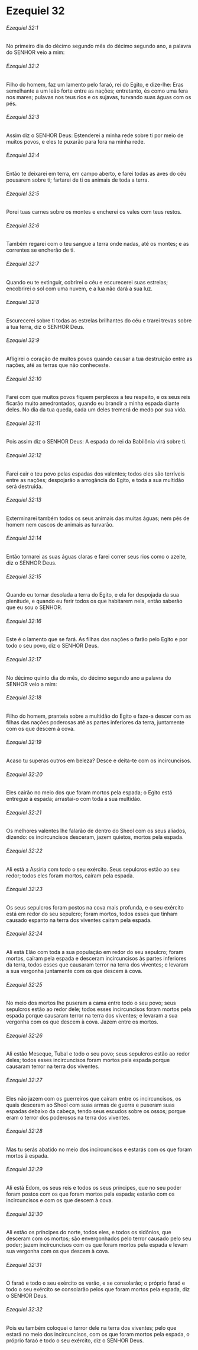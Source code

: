 # Ezequiel 32

###### Ezequiel 32:1

No primeiro dia do décimo segundo mês do décimo segundo ano, a palavra do SENHOR veio a mim:

###### Ezequiel 32:2

Filho do homem, faz um lamento pelo faraó, rei do Egito, e dize-lhe: Eras semelhante a um leão forte entre as nações; entretanto, és como uma fera nos mares; pulavas nos teus rios e os sujavas, turvando suas águas com os pés.

###### Ezequiel 32:3

Assim diz o SENHOR Deus: Estenderei a minha rede sobre ti por meio de muitos povos, e eles te puxarão para fora na minha rede.

###### Ezequiel 32:4

Então te deixarei em terra, em campo aberto, e farei todas as aves do céu pousarem sobre ti; fartarei de ti os animais de toda a terra.

###### Ezequiel 32:5

Porei tuas carnes sobre os montes e encherei os vales com teus restos.

###### Ezequiel 32:6

Também regarei com o teu sangue a terra onde nadas, até os montes; e as correntes se encherão de ti.

###### Ezequiel 32:7

Quando eu te extinguir, cobrirei o céu e escurecerei suas estrelas; encobrirei o sol com uma nuvem, e a lua não dará a sua luz.

###### Ezequiel 32:8

Escurecerei sobre ti todas as estrelas brilhantes do céu e trarei trevas sobre a tua terra, diz o SENHOR Deus.

###### Ezequiel 32:9

Afligirei o coração de muitos povos quando causar a tua destruição entre as nações, até as terras que não conheceste.

###### Ezequiel 32:10

Farei com que muitos povos fiquem perplexos a teu respeito, e os seus reis ficarão muito amedrontados, quando eu brandir a minha espada diante deles. No dia da tua queda, cada um deles tremerá de medo por sua vida.

###### Ezequiel 32:11

Pois assim diz o SENHOR Deus: A espada do rei da Babilônia virá sobre ti.

###### Ezequiel 32:12

Farei cair o teu povo pelas espadas dos valentes; todos eles são terríveis entre as nações; despojarão a arrogância do Egito, e toda a sua multidão será destruída.

###### Ezequiel 32:13

Exterminarei também todos os seus animais das muitas águas; nem pés de homem nem cascos de animais as turvarão.

###### Ezequiel 32:14

Então tornarei as suas águas claras e farei correr seus rios como o azeite, diz o SENHOR Deus.

###### Ezequiel 32:15

Quando eu tornar desolada a terra do Egito, e ela for despojada da sua plenitude, e quando eu ferir todos os que habitarem nela, então saberão que eu sou o SENHOR.

###### Ezequiel 32:16

Este é o lamento que se fará. As filhas das nações o farão pelo Egito e por todo o seu povo, diz o SENHOR Deus.

###### Ezequiel 32:17

No décimo quinto dia do mês, do décimo segundo ano a palavra do SENHOR veio a mim:

###### Ezequiel 32:18

Filho do homem, pranteia sobre a multidão do Egito e faze-a descer com as filhas das nações poderosas até as partes inferiores da terra, juntamente com os que descem à cova.

###### Ezequiel 32:19

Acaso tu superas outros em beleza? Desce e deita-te com os incircuncisos.

###### Ezequiel 32:20

Eles cairão no meio dos que foram mortos pela espada; o Egito está entregue à espada; arrastai-o com toda a sua multidão.

###### Ezequiel 32:21

Os melhores valentes lhe falarão de dentro do Sheol com os seus aliados, dizendo: os incircuncisos desceram, jazem quietos, mortos pela espada.

###### Ezequiel 32:22

Ali está a Assíria com todo o seu exército. Seus sepulcros estão ao seu redor; todos eles foram mortos, caíram pela espada.

###### Ezequiel 32:23

Os seus sepulcros foram postos na cova mais profunda, e o seu exército está em redor do seu sepulcro; foram mortos, todos esses que tinham causado espanto na terra dos viventes caíram pela espada.

###### Ezequiel 32:24

Ali está Elão com toda a sua população em redor do seu sepulcro; foram mortos, caíram pela espada e desceram incircuncisos às partes inferiores da terra, todos esses que causaram terror na terra dos viventes; e levaram a sua vergonha juntamente com os que descem à cova.

###### Ezequiel 32:25

No meio dos mortos lhe puseram a cama entre todo o seu povo; seus sepulcros estão ao redor dele; todos esses incircuncisos foram mortos pela espada porque causaram terror na terra dos viventes; e levaram a sua vergonha com os que descem à cova. Jazem entre os mortos.

###### Ezequiel 32:26

Ali estão Meseque, Tubal e todo o seu povo; seus sepulcros estão ao redor deles; todos esses incircuncisos foram mortos pela espada porque causaram terror na terra dos viventes.

###### Ezequiel 32:27

Eles não jazem com os guerreiros que caíram entre os incircuncisos, os quais desceram ao Sheol com suas armas de guerra e puseram suas espadas debaixo da cabeça, tendo seus escudos sobre os ossos; porque eram o terror dos poderosos na terra dos viventes.

###### Ezequiel 32:28

Mas tu serás abatido no meio dos incircuncisos e estarás com os que foram mortos à espada.

###### Ezequiel 32:29

Ali está Edom, os seus reis e todos os seus príncipes, que no seu poder foram postos com os que foram mortos pela espada; estarão com os incircuncisos e com os que descem à cova.

###### Ezequiel 32:30

Ali estão os príncipes do norte, todos eles, e todos os sidônios, que desceram com os mortos; são envergonhados pelo terror causado pelo seu poder; jazem incircuncisos com os que foram mortos pela espada e levam sua vergonha com os que descem à cova.

###### Ezequiel 32:31

O faraó e todo o seu exército os verão, e se consolarão; o próprio faraó e todo o seu exército se consolarão pelos que foram mortos pela espada, diz o SENHOR Deus.

###### Ezequiel 32:32

Pois eu também coloquei o terror dele na terra dos viventes; pelo que estará no meio dos incircuncisos, com os que foram mortos pela espada, o próprio faraó e todo o seu exército, diz o SENHOR Deus.

